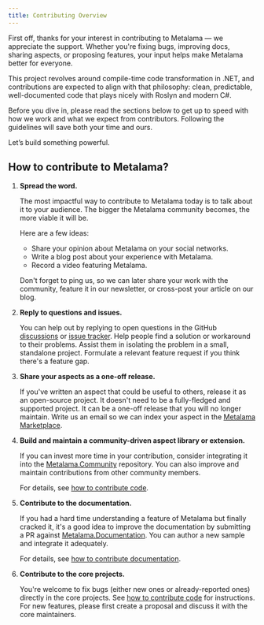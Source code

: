 ```yaml
---
title: Contributing Overview
---
```


First off, thanks for your interest in contributing to Metalama — we appreciate the support. Whether you're fixing bugs, improving docs, sharing aspects, or proposing features, your input helps make Metalama better for everyone.

This project revolves around compile-time code transformation in .NET, and contributions are expected to align with that philosophy: clean, predictable, well-documented code that plays nicely with Roslyn and modern C#.

Before you dive in, please read the sections below to get up to speed with how we work and what we expect from contributors. Following the guidelines will save both your time and ours.

Let’s build something powerful.

## How to contribute to Metalama?

1. **Spread the word.**

    The most impactful way to contribute to Metalama today is to talk about it to your audience. The bigger the Metalama community becomes, the more viable it will be.

    Here are a few ideas:

    - Share your opinion about Metalama on your social networks.
    - Write a blog post about your experience with Metalama.
    - Record a video featuring Metalama.

    Don't forget to ping us, so we can later share your work with the community, feature it in our newsletter, or cross-post your article on our blog.

2. **Reply to questions and issues.**

    You can help out by replying to open questions in the GitHub [discussions](https://github.com/orgs/metalama/discussions) or [issue tracker](https://github.com/metalama/Metalama). Help people find a solution or workaround to their problems. Assist them in isolating the problem in a small, standalone project. Formulate a relevant feature request if you think there's a feature gap.

3. **Share your aspects as a one-off release.**

    If you've written an aspect that could be useful to others, release it as an open-source project. It doesn't need to be a fully-fledged and supported project. It can be a one-off release that you will no longer maintain. Write us an email so we can index your aspect in the [Metalama Marketplace](/marketplace).

4. **Build and maintain a community-driven aspect library or extension.**

    If you can invest more time in your contribution, consider integrating it into the [Metalama.Community](https://github.com/postsharp/Metalama.Community) repository. You can also improve and maintain contributions from other community members.

    For details, see [how to contribute code](contribute-code).

5. **Contribute to the documentation.**

    If you had a hard time understanding a feature of Metalama but finally cracked it, it's a good idea to improve the documentation by submitting a PR against [Metalama.Documentation](https://github.com/metalama/Metalama.Documentation). You can author a new sample and integrate it adequately.

    For details, see [how to contribute documentation](contribute-docs).

6. **Contribute to the core projects.**

    You're welcome to fix bugs (either new ones or already-reported ones) directly in the core projects. See [how to contribute code](contribute-code) for instructions. For new features, please first create a proposal and discuss it with the core maintainers.
